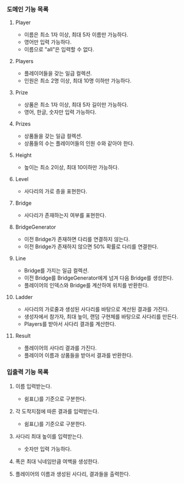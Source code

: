 ### 도메인 기능 목록

1. Player
    - 이름은 최소 1자 이상, 최대 5자 이름만 가능하다.
    - 영어만 입력 가능하다.
    - 이름으로 "all"은 입력할 수 없다.

2. Players
    - 플레이어들을 갖는 일급 컬렉션.
    - 인원은 최소 2명 이상, 최대 10명 이하만 가능하다.

3. Prize
    - 상품은 최소 1자 이상, 최대 5자 길이만 가능하다.
    - 영어, 한글, 숫자만 입력 가능하다.

4. Prizes
    - 상품들을 갖는 일급 컬렉션.
    - 상품들의 수는 플레이어들의 인원 수와 같아야 한다.

5. Height
    - 높이는 최소 2이상, 최대 10이하만 가능하다.

6. Level
    - 사다리의 가로 층을 표현한다.

7. Bridge
    - 사다리가 존재하는지 여부를 표현한다.

8. BridgeGenerator
    - 이전 Bridge가 존재하면 다리를 연결하지 않는다.
    - 이전 Bridge가 존재하지 않으면 50% 확률로 다리를 연결한다.

9. Line
    - Bridge를 가지는 일급 컬렉션.
    - 이전 Bridge를 BridgeGenerator에게 넘겨 다음 Bridge를 생성한다.
    - 플레이어의 인덱스와 Bridge를 계산하여 위치를 반환한다.

10. Ladder
    - 사다리의 가로줄과 생성된 사다리를 바탕으로 계산된 결과를 가진다.
    - 생성자에서 참가자, 최대 높이, 랜덤 구현체를 바탕으로 사다리를 만든다.
    - Players를 받아서 사다리 결과를 계산한다.

11. Result
    - 플레이어의 사다리 결과를 가진다.
    - 플레이어 이름과 상품들을 받아서 결과를 반환한다.

### 입출력 기능 목록

1. 이름 입력받는다.
    - 쉼표(,)를 기준으로 구분한다.

2. 각 도착지점에 따른 결과를 입력받는다.
    - 쉼표(,)를 기준으로 구분한다.

3. 사다리 최대 높이를 입력받는다.
    - 숫자만 입력 가능하다.

4. 폭은 최대 닉네임만큼 여백을 생성한다.

5. 플레이어의 이름과 생성된 사다리, 결과들을 출력한다.
